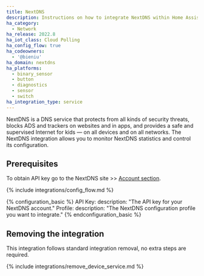 ```yaml
---
title: NextDNS
description: Instructions on how to integrate NextDNS within Home Assistant.
ha_category:
  - Network
ha_release: 2022.8
ha_iot_class: Cloud Polling
ha_config_flow: true
ha_codeowners:
  - '@bieniu'
ha_domain: nextdns
ha_platforms:
  - binary_sensor
  - button
  - diagnostics
  - sensor
  - switch
ha_integration_type: service
---
```


NextDNS is a DNS service that protects from all kinds of security threats, blocks ADS and trackers on websites and in apps, and provides a safe and supervised Internet for kids — on all devices and on all networks. The NextDNS integration allows you to monitor NextDNS statistics and control its configuration.

## Prerequisites

To obtain API key go to the NextDNS site >> [Account section](https://my.nextdns.io/account).

{% include integrations/config_flow.md %}

{% configuration_basic %}
API Key:
    description: "The API key for your NextDNS account."
Profile:
    description: "The NextDNS configuration profile you want to integrate."
{% endconfiguration_basic %}

## Removing the integration

This integration follows standard integration removal, no extra steps are required.

{% include integrations/remove_device_service.md %}
